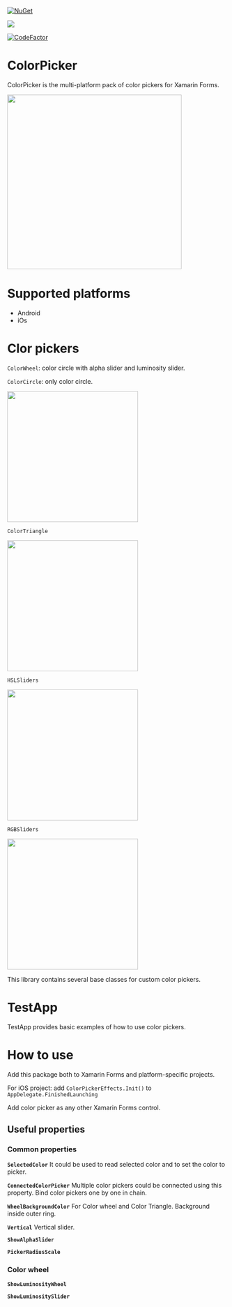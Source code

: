 [![NuGet](http://img.shields.io/nuget/v/ColorPicker.Xamarin.Forms.svg)](https://www.nuget.org/packages/ColorPicker.Xamarin.Forms/)

![](https://github.com/vpapenko/ColorPicker/workflows/Tests/badge.svg)

[![CodeFactor](https://www.codefactor.io/repository/github/vpapenko/colorpicker/badge/master)](https://www.codefactor.io/repository/github/vpapenko/colorpicker/overview/master)

# ColorPicker
ColorPicker is the multi-platform pack of color pickers for Xamarin Forms.

<img src="https://github.com/vpapenko/ColorPicker/blob/dev/Assets/TestApp.gif" width="400">

# Supported platforms
- Android
- iOs

# Clor pickers

```ColorWheel```: color circle with alpha slider and luminosity slider.

```ColorCircle```: only color circle.

<img src="https://github.com/vpapenko/ColorPicker/blob/dev/Assets/ColorWheel.png" width="300">


```ColorTriangle```

<img src="https://github.com/vpapenko/ColorPicker/blob/dev/Assets/ColorTriangle.png" width="300">


```HSLSliders```

<img src="https://github.com/vpapenko/ColorPicker/blob/dev/Assets/HSLSliders.png" width="300">


```RGBSliders```

<img src="https://github.com/vpapenko/ColorPicker/blob/dev/Assets/RGBSliders.png" width="300">



This library contains several base classes for custom color pickers.


# TestApp
TestApp provides basic examples of how to use color pickers.

# How to use
Add this package both to Xamarin Forms and platform-specific projects.

For iOS project: add ```ColorPickerEffects.Init()``` to ```AppDelegate.FinishedLaunching```

Add color picker as any other Xamarin Forms control.

## Useful properties

### Common properties
**```SelectedColor```** It could be used to read selected color and to set the color to picker.
  
**```ConnectedColorPicker```** Multiple color pickers could be connected using this property. Bind color pickers one by one in chain.

**```WheelBackgroundColor```** For Color wheel and Color Triangle. Background inside outer ring.

**```Vertical```** Vertical slider.

**```ShowAlphaSlider```**

**```PickerRadiusScale```**

### Color wheel
**```ShowLuminosityWheel```**

**```ShowLuminositySlider```**

